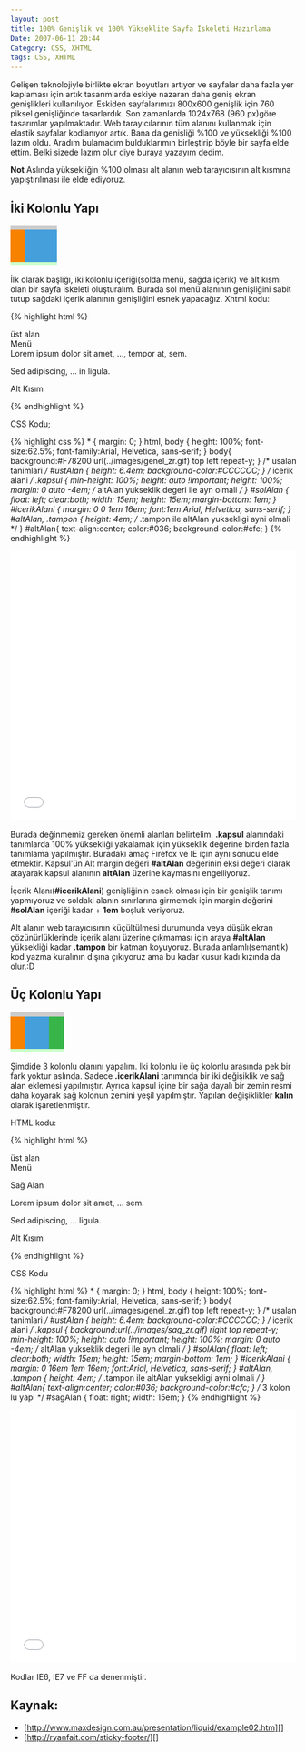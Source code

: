```yaml
---
layout: post
title: 100% Genişlik ve 100% Yükseklite Sayfa İskeleti Hazırlama
Date: 2007-06-11 20:44
Category: CSS, XHTML
tags: CSS, XHTML
---
```


Gelişen teknolojiyle birlikte ekran boyutları artıyor ve sayfalar daha
fazla yer kaplaması için artık tasarımlarda eskiye nazaran daha geniş
ekran genişlikleri kullanılıyor. Eskiden sayfalarımızı 800x600 genişlik
için 760 piksel genişliğinde tasarlardık. Son zamanlarda 1024x768 (960
px)göre tasarımlar yapılmaktadır. Web tarayıcılarının tüm alanını
kullanmak için elastik sayfalar kodlanıyor artık. Bana da genişliği %100
ve yüksekliği %100 lazım oldu. Aradım bulamadım bulduklarımın
birleştirip böyle bir sayfa elde ettim. Belki sizede lazım olur diye
buraya yazayım dedim.

**Not**
Aslında yüksekliğin %100 olması alt alanın web tarayıcısının alt kısmına
yapıştırılması ile elde ediyoruz.

## İki Kolonlu Yapı

![İki Kolon][]

İlk olarak başlığı, iki kolonlu içeriği(solda menü, sağda
içerik) ve alt kısmı olan bir sayfa iskeleti oluşturalım. Burada sol
menü alanının genişliğini sabit tutup sağdaki içerik alanının
genişliğini esnek yapacağız. Xhtml kodu:

{% highlight html %}
	<div class="kapsul">
		<div id="ustAlan"> üst alan
		</div>
		<div id="solAlan">Menü</div>
		<div id="icerikAlani">
		Lorem ipsum dolor sit amet, ..., tempor at, sem.
		<p>Sed adipiscing, ... in ligula. </p>
		</div>
		<div class="tampon"></div>
	</div>
	<div id="altAlan">
		<p>Alt Kısım</p>
	</div>
{% endhighlight %}

CSS Kodu;

{% highlight css %}
	* {
	margin: 0;
	}
	html, body {
	    height: 100%;
	    font-size:62.5%;
	    font-family:Arial, Helvetica, sans-serif;
	}
	body{
		background:#F78200 url(../images/genel_zr.gif) top left repeat-y;
	}
	/* usalan tanimlari */
	#ustAlan {
	height: 6.4em;
	background-color:#CCCCCC;
	}
	/* icerik alani */
	.kapsul {
	    min-height: 100%;
	    height: auto !important;
	    height: 100%;
	    margin: 0 auto -4em; /* altAlan yukseklik degeri ile ayn olmali */
	}
	#solAlan
	{
	    float: left;
	    clear:both;
	    width: 15em;
	    height: 15em;
	    margin-bottom: 1em;
	}
	#icerikAlani
	{
	    margin: 0 0 1em 16em;
	    font:1em Arial, Helvetica, sans-serif;
	}
	#altAlan, .tampon {
		height: 4em; /* .tampon ile altAlan yuksekligi ayni olmali */
	}
	#altAlan{
	    text-align:center;
	    color:#036;
	    background-color:#cfc;
	}
{% endhighlight %}

<iframe height='473' scrolling='no' src='//codepen.io/fatihhayri/embed/LNLPwj/?height=473&theme-id=13521&default-tab=result' frameborder='no' allowtransparency='true' allowfullscreen='true' style='width: 100%;'></iframe>

Burada değinmemiz gereken önemli alanları belirtelim. **.kapsul**
alanındaki tanımlarda 100% yüksekliği yakalamak için yükseklik değerine
birden fazla tanımlama yapılmıştır. Buradaki amaç Firefox ve IE için
aynı sonucu elde etmektir. Kapsul'ün Alt margin değeri **#altAlan**
değerinin eksi değeri olarak atayarak kapsul alanının **altAlan**
üzerine kaymasını engelliyoruz.

İçerik Alanı(**#icerikAlani**) genişliğinin esnek olması için bir
genişlik tanımı yapmıyoruz ve soldaki alanın sınırlarına girmemek için
margin değerini **#solAlan** içeriği kadar + **1em** boşluk veriyoruz.

Alt alanın web tarayıcısının küçültülmesi durumunda veya düşük ekran
çözünürlüklerinde içerik alanı üzerine çıkmaması için araya
**#altAlan** yüksekliği kadar **.tampon** bir katman koyuyoruz. Burada
anlamlı(semantik) kod yazma kuralının dışına çıkıyoruz ama bu kadar
kusur kadı kızında da olur.:D

## Üç Kolonlu Yapı

![Üç kolon][]

Şimdide 3 kolonlu olanını yapalım. İki kolonlu ile üç
kolonlu arasında pek bir fark yoktur aslında. Sadece **.icerikAlani**
tanımında bir iki değişiklik ve sağ alan eklemesi yapılmıştır. Ayrıca
kapsul içine bir sağa dayalı bir zemin resmi daha koyarak sağ kolonun
zemini yeşil yapılmıştır. Yapılan değişiklikler **kalın** olarak
işaretlenmiştir.

HTML kodu:

{% highlight html %}
	<div class="kapsul">
		<div id="ustAlan"> üst alan</div>
		<div id="solAlan">Menü</div>
		<div id="sagAlan">
			<p>Sağ Alan </p>
		</div>
		<div id="icerikAlani">
		Lorem ipsum dolor sit amet, ... sem.
		<p>Sed adipiscing, ... ligula. </p>
		</div>
		<div class="tampon"></div>
	</div>
	<div id="altAlan">
		<p>Alt Kısım</p>
	</div>
{% endhighlight %}

CSS Kodu

{% highlight html %}
	* {
		margin: 0;
	}
	html, body {
	    height: 100%;
	    font-size:62.5%;
	    font-family:Arial, Helvetica, sans-serif;
	}
	body{
		background:#F78200 url(../images/genel_zr.gif) top left repeat-y;
	}
	/* usalan tanimlari */
	#ustAlan {
	    height: 6.4em;
	    background-color:#CCCCCC;
	}
	/* icerik alani */
	.kapsul {
	    background:url(../images/sag_zr.gif) right top repeat-y;
	    min-height: 100%;
	    height: auto !important;
	    height: 100%;
	    margin: 0 auto -4em; /* altAlan yukseklik degeri ile ayn olmali */
	}
	#solAlan{
	    float: left;
	    clear:both;
	    width: 15em;
	    height: 15em;
	    margin-bottom: 1em;
	}
	#icerikAlani
	{
	    margin: 0 16em 1em 16em;
	    font:Arial, Helvetica, sans-serif;
	}
	#altAlan, .tampon {
		height: 4em; /* .tampon ile altAlan yuksekligi ayni olmali */
	}
	#altAlan{
	    text-align:center;
	    color:#036;
	    background-color:#cfc;
	}
	/* 3 kolon lu yapi */
	#sagAlan
	{
	    float: right;
	    width: 15em;
	}
{% endhighlight %}

<iframe height='444' scrolling='no' src='//codepen.io/fatihhayri/embed/rewNBL/?height=444&theme-id=13521&default-tab=result' frameborder='no' allowtransparency='true' allowfullscreen='true' style='width: 100%;'>
</iframe>

Kodlar IE6, IE7 ve FF da denenmiştir.

## Kaynak:

-   [http://www.maxdesign.com.au/presentation/liquid/example02.htm][]
-   [http://ryanfait.com/sticky-footer/][]

  [İki Kolon]: /images/iki_kolon_yuzde.gif
  [Üç kolon]: /images/uc_kolon_yuzde.gif
  [http://www.maxdesign.com.au/presentation/liquid/example02.htm]: http://www.maxdesign.com.au/presentation/liquid/example02.htm
  [http://ryanfait.com/sticky-footer/]: http://ryanfait.com/sticky-footer/
